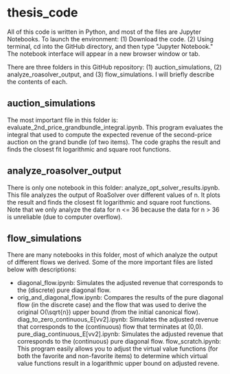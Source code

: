 # thesis_code

All of this code is written in Python, and most of the files are Jupyter Notebooks. To launch the environment: (1) Download the code. (2) Using terminal, cd into the GitHub directory, and then type "Jupyter Notebook." The notebook interface will appear in a new browser window or tab.

There are three folders in this GitHub repository: (1) auction_simulations, (2) analyze_roasolver_output, and (3) flow_simulations. I will briefly describe the contents of each.

## auction_simulations

The most important file in this folder is: evaluate_2nd_price_grandbundle_integral.ipynb. This program evaluates the integral that used to compute the expected revenue of the second-price auction on the grand bundle (of two items). The code graphs the result and finds the closest fit logarithmic and square root functions.

## analyze_roasolver_output

There is only one notebook in this folder: analyze_opt_solver_results.ipynb. This file analyzes the output of RoaSolver over different values of n. It plots the result and finds the closest fit logarithmic and square root functions. Note that we only analyze the data for n <= 36 because the data for n > 36 is unreliable (due to computer overflow). 

## flow_simulations

There are many notebooks in this folder, most of which analyze the output of different flows we derived. Some of the more important files are listed below with descriptions:

* diagonal_flow.ipynb: Simulates the adjusted revenue that corresponds to the (discrete) pure diagonal flow.
* orig_and_diagonal_flow.ipynb: Compares the results of the pure diagonal flow (in the discrete case) and the flow that was used to derive the original O(\sqrt{n}) upper bound (from the initial canonical flow).
diag_to_zero_continuous_E[vv2].ipynb: Simulates the adjusted revenue that corresponds to the (continuous) flow that terminates at (0,0).
pure_diag_continuous_E[vv2].ipynb: Simulates the adjusted revenue that corresponds to the (continuous) pure diagonal flow.
flow_scratch.ipynb: This program easily allows you to adjust the virtual value functions (for both the favorite and non-favorite items) to determine which virtual value functions result in a logarithmic upper bound on adjusted revene.
